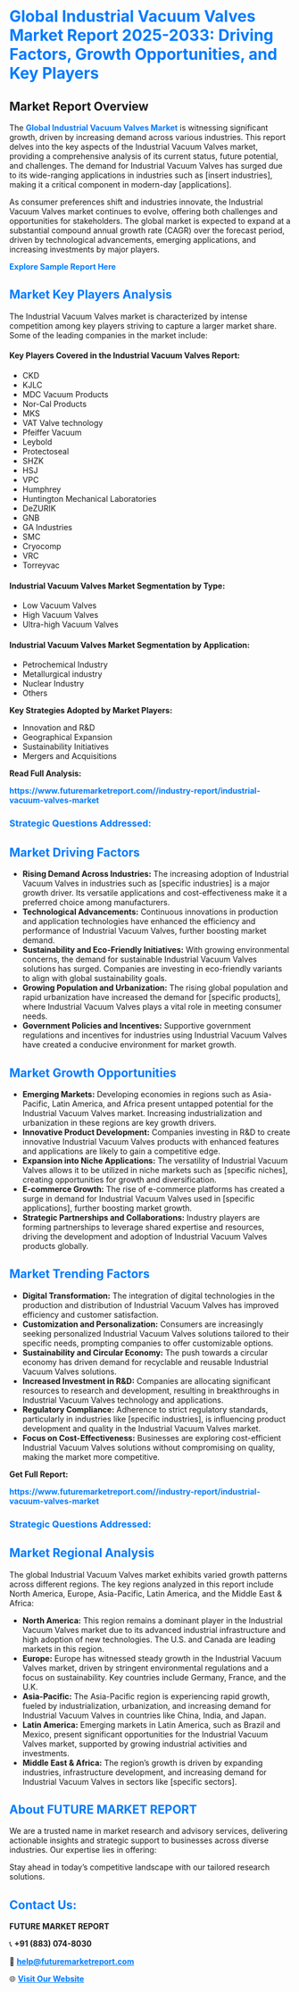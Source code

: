 <h1 style="color: #007BFF;">Global Industrial Vacuum Valves Market Report 2025-2033: Driving Factors, Growth Opportunities, and Key Players</h1>

<section id="overview">
<h2>Market Report Overview</h2>
<p>The <a href="https://www.futuremarketreport.com//industry-report/industrial-vacuum-valves-market" style="color: #007BFF; text-decoration: none;"><strong>Global Industrial Vacuum Valves Market</strong></a> is witnessing significant growth, driven by increasing demand across various industries. This report delves into the key aspects of the Industrial Vacuum Valves market, providing a comprehensive analysis of its current status, future potential, and challenges. The demand for Industrial Vacuum Valves has surged due to its wide-ranging applications in industries such as [insert industries], making it a critical component in modern-day [applications].</p>
<p>As consumer preferences shift and industries innovate, the Industrial Vacuum Valves market continues to evolve, offering both challenges and opportunities for stakeholders. The global market is expected to expand at a substantial compound annual growth rate (CAGR) over the forecast period, driven by technological advancements, emerging applications, and increasing investments by major players.</p>
</section>

<section id="overview">
<p><a href="https://www.futuremarketreport.com//request-sample/reportId=59396" style="color: #007BFF; text-decoration: none;"><strong>Explore Sample Report Here</strong></a></p>
</section>

<section id="key-players">
<h2 style="color: #007BFF;">Market Key Players Analysis</h2>
<p>The Industrial Vacuum Valves market is characterized by intense competition among key players striving to capture a larger market share. Some of the leading companies in the market include:</p>
<h4>Key Players Covered in the Industrial Vacuum Valves Report:</h4>
<ul><li>CKD</li><li>KJLC</li><li>MDC Vacuum Products</li><li>Nor-Cal Products</li><li>MKS</li><li>VAT Valve technology</li><li>Pfeiffer Vacuum</li><li>Leybold</li><li>Protectoseal</li><li>SHZK</li><li>HSJ</li><li>VPC</li><li>Humphrey</li><li>Huntington Mechanical Laboratories</li><li>DeZURIK</li><li>GNB</li><li>GA Industries</li><li>SMC</li><li>Cryocomp</li><li>VRC</li><li>Torreyvac</li></ul>
<h4>Industrial Vacuum Valves Market Segmentation by Type:</h4>
<ul><li>Low Vacuum Valves</li><li>High Vacuum Valves</li><li>Ultra-high Vacuum Valves</li></ul>

<h4>Industrial Vacuum Valves Market Segmentation by Application:</h4>
<ul><li>Petrochemical Industry</li><li>Metallurgical industry</li><li>Nuclear Industry</li><li>Others</li></ul>
<p><strong>Key Strategies Adopted by Market Players:</strong></p>
<ul>
<li>Innovation and R&D</li>
<li>Geographical Expansion</li>
<li>Sustainability Initiatives</li>
<li>Mergers and Acquisitions</li>
</ul>
</section>

<section>
<p><strong>Read Full Analysis: </strong></p><a href="https://www.futuremarketreport.com//industry-report/industrial-vacuum-valves-market" style="color: #007BFF; text-decoration: none;"><strong>https://www.futuremarketreport.com//industry-report/industrial-vacuum-valves-market</strong></a>
<h3 style="color: #007BFF;">Strategic Questions Addressed:</h3>
</section>

<section id="driving-factors">
<h2 style="color: #007BFF;">Market Driving Factors</h2>
<ul>
<li><strong>Rising Demand Across Industries:</strong> The increasing adoption of Industrial Vacuum Valves in industries such as [specific industries] is a major growth driver. Its versatile applications and cost-effectiveness make it a preferred choice among manufacturers.</li>
<li><strong>Technological Advancements:</strong> Continuous innovations in production and application technologies have enhanced the efficiency and performance of Industrial Vacuum Valves, further boosting market demand.</li>
<li><strong>Sustainability and Eco-Friendly Initiatives:</strong> With growing environmental concerns, the demand for sustainable Industrial Vacuum Valves solutions has surged. Companies are investing in eco-friendly variants to align with global sustainability goals.</li>
<li><strong>Growing Population and Urbanization:</strong> The rising global population and rapid urbanization have increased the demand for [specific products], where Industrial Vacuum Valves plays a vital role in meeting consumer needs.</li>
<li><strong>Government Policies and Incentives:</strong> Supportive government regulations and incentives for industries using Industrial Vacuum Valves have created a conducive environment for market growth.</li>
</ul>
</section>

<section id="growth-opportunities">
<h2 style="color: #007BFF;">Market Growth Opportunities</h2>
<ul>
<li><strong>Emerging Markets:</strong> Developing economies in regions such as Asia-Pacific, Latin America, and Africa present untapped potential for the Industrial Vacuum Valves market. Increasing industrialization and urbanization in these regions are key growth drivers.</li>
<li><strong>Innovative Product Development:</strong> Companies investing in R&D to create innovative Industrial Vacuum Valves products with enhanced features and applications are likely to gain a competitive edge.</li>
<li><strong>Expansion into Niche Applications:</strong> The versatility of Industrial Vacuum Valves allows it to be utilized in niche markets such as [specific niches], creating opportunities for growth and diversification.</li>
<li><strong>E-commerce Growth:</strong> The rise of e-commerce platforms has created a surge in demand for Industrial Vacuum Valves used in [specific applications], further boosting market growth.</li>
<li><strong>Strategic Partnerships and Collaborations:</strong> Industry players are forming partnerships to leverage shared expertise and resources, driving the development and adoption of Industrial Vacuum Valves products globally.</li>
</ul>
</section>

<section id="trending-factors">
<h2 style="color: #007BFF;">Market Trending Factors</h2>
<ul>
<li><strong>Digital Transformation:</strong> The integration of digital technologies in the production and distribution of Industrial Vacuum Valves has improved efficiency and customer satisfaction.</li>
<li><strong>Customization and Personalization:</strong> Consumers are increasingly seeking personalized Industrial Vacuum Valves solutions tailored to their specific needs, prompting companies to offer customizable options.</li>
<li><strong>Sustainability and Circular Economy:</strong> The push towards a circular economy has driven demand for recyclable and reusable Industrial Vacuum Valves solutions.</li>
<li><strong>Increased Investment in R&D:</strong> Companies are allocating significant resources to research and development, resulting in breakthroughs in Industrial Vacuum Valves technology and applications.</li>
<li><strong>Regulatory Compliance:</strong> Adherence to strict regulatory standards, particularly in industries like [specific industries], is influencing product development and quality in the Industrial Vacuum Valves market.</li>
<li><strong>Focus on Cost-Effectiveness:</strong> Businesses are exploring cost-efficient Industrial Vacuum Valves solutions without compromising on quality, making the market more competitive.</li>
</ul>
</section>

<section>
<p><strong>Get Full Report: </strong></p><a href="https://www.futuremarketreport.com//industry-report/industrial-vacuum-valves-market" style="color: #007BFF; text-decoration: none;"><strong>https://www.futuremarketreport.com//industry-report/industrial-vacuum-valves-market</strong></a>
<h3 style="color: #007BFF;">Strategic Questions Addressed:</h3>
</section>


<section id="regional-analysis">
<h2 style="color: #007BFF;">Market Regional Analysis</h2>
<p>The global Industrial Vacuum Valves market exhibits varied growth patterns across different regions. The key regions analyzed in this report include North America, Europe, Asia-Pacific, Latin America, and the Middle East & Africa:</p>
<ul>
<li><strong>North America:</strong> This region remains a dominant player in the Industrial Vacuum Valves market due to its advanced industrial infrastructure and high adoption of new technologies. The U.S. and Canada are leading markets in this region.</li>
<li><strong>Europe:</strong> Europe has witnessed steady growth in the Industrial Vacuum Valves market, driven by stringent environmental regulations and a focus on sustainability. Key countries include Germany, France, and the U.K.</li>
<li><strong>Asia-Pacific:</strong> The Asia-Pacific region is experiencing rapid growth, fueled by industrialization, urbanization, and increasing demand for Industrial Vacuum Valves in countries like China, India, and Japan.</li>
<li><strong>Latin America:</strong> Emerging markets in Latin America, such as Brazil and Mexico, present significant opportunities for the Industrial Vacuum Valves market, supported by growing industrial activities and investments.</li>
<li><strong>Middle East & Africa:</strong> The region’s growth is driven by expanding industries, infrastructure development, and increasing demand for Industrial Vacuum Valves in sectors like [specific sectors].</li>
</ul>
</section>

<footer>
<h2 style="color: #007BFF;">About FUTURE MARKET REPORT</h2>
<p>We are a trusted name in market research and advisory services, delivering actionable insights and strategic support to businesses across diverse industries. Our expertise lies in offering:</p>

<p>Stay ahead in today’s competitive landscape with our tailored research solutions.</p>

<h2 style="color: #007BFF;">Contact Us:</h2>
<p><strong>FUTURE MARKET REPORT</strong></p>
<p>📞 <strong>+91 (883) 074-8030</strong></p>
<p>📧 <strong><a href="mailto:help@futuremarketreport.com" style="color: #007BFF;">help@futuremarketreport.com</a></strong></p>
<p>🌐 <strong><a href="https://www.futuremarketreport.com/" style="color: #007BFF;">Visit Our Website</a></strong></p>
</footer>